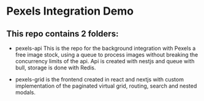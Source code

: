 # Pexels Integration Demo

## This repo contains 2 folders:

- pexels-api 
  This is the repo for the background integration with Pexels a free image stock, using a queue to process images without breaking the concurrency limits of the api. Api is created with nestjs and queue with bull, storage is done with Redis.

- pexels-grid
  is the frontend created in react and nextjs with custom implementation of the paginated virtual grid, routing, search and nested modals.